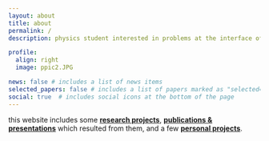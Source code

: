 ```yaml
---
layout: about
title: about
permalink: /
description: physics student interested in problems at the interface of ML and particle physics.

profile:
  align: right
  image: ppic2.JPG

news: false # includes a list of news items
selected_papers: false # includes a list of papers marked as "selected={true}"
social: true  # includes social icons at the bottom of the page
---
```


this website includes some [**research projects**](/projects/), [**publications & presentations**](/publications/) which resulted from them, and a few [**personal projects**](/personal/).